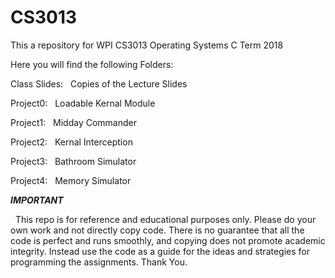 # CS3013
This a repository for WPI CS3013 Operating Systems C Term 2018


Here you will find the following Folders:


Class Slides:   &nbsp;	Copies of the Lecture Slides


Project0: &nbsp; Loadable Kernal Module


Project1:  &nbsp; Midday Commander


Project2:  &nbsp; Kernal Interception


Project3:  &nbsp; Bathroom Simulator


Project4:  &nbsp; Memory Simulator


***IMPORTANT***

 &nbsp; This repo is for reference and educational purposes only. Please do your own work and not directly copy code. There is no guarantee that all the code is perfect and runs smoothly, and copying does not promote academic integrity. Instead use the code as a guide for the ideas and strategies for programming the assignments. Thank You.
